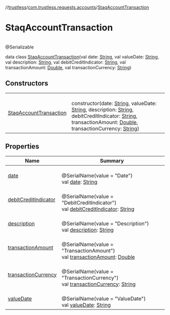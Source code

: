 //[trustless](../../../index.md)/[com.trustless.requests.accounts](../index.md)/[StaqAccountTransaction](index.md)

# StaqAccountTransaction

\
@Serializable

data class [StaqAccountTransaction](index.md)(val date: [String](https://kotlinlang.org/api/latest/jvm/stdlib/kotlin/-string/index.html), val valueDate: [String](https://kotlinlang.org/api/latest/jvm/stdlib/kotlin/-string/index.html), val description: [String](https://kotlinlang.org/api/latest/jvm/stdlib/kotlin/-string/index.html), val debitCreditIndicator: [String](https://kotlinlang.org/api/latest/jvm/stdlib/kotlin/-string/index.html), val transactionAmount: [Double](https://kotlinlang.org/api/latest/jvm/stdlib/kotlin/-double/index.html), val transactionCurrency: [String](https://kotlinlang.org/api/latest/jvm/stdlib/kotlin/-string/index.html))

## Constructors

| | |
|---|---|
| [StaqAccountTransaction](-staq-account-transaction.md) | <br>constructor(date: [String](https://kotlinlang.org/api/latest/jvm/stdlib/kotlin/-string/index.html), valueDate: [String](https://kotlinlang.org/api/latest/jvm/stdlib/kotlin/-string/index.html), description: [String](https://kotlinlang.org/api/latest/jvm/stdlib/kotlin/-string/index.html), debitCreditIndicator: [String](https://kotlinlang.org/api/latest/jvm/stdlib/kotlin/-string/index.html), transactionAmount: [Double](https://kotlinlang.org/api/latest/jvm/stdlib/kotlin/-double/index.html), transactionCurrency: [String](https://kotlinlang.org/api/latest/jvm/stdlib/kotlin/-string/index.html)) |

## Properties

| Name | Summary |
|---|---|
| [date](date.md) | <br>@SerialName(value = &quot;Date&quot;)<br>val [date](date.md): [String](https://kotlinlang.org/api/latest/jvm/stdlib/kotlin/-string/index.html) |
| [debitCreditIndicator](debit-credit-indicator.md) | <br>@SerialName(value = &quot;DebitCreditIndicator&quot;)<br>val [debitCreditIndicator](debit-credit-indicator.md): [String](https://kotlinlang.org/api/latest/jvm/stdlib/kotlin/-string/index.html) |
| [description](description.md) | <br>@SerialName(value = &quot;Description&quot;)<br>val [description](description.md): [String](https://kotlinlang.org/api/latest/jvm/stdlib/kotlin/-string/index.html) |
| [transactionAmount](transaction-amount.md) | <br>@SerialName(value = &quot;TransactionAmount&quot;)<br>val [transactionAmount](transaction-amount.md): [Double](https://kotlinlang.org/api/latest/jvm/stdlib/kotlin/-double/index.html) |
| [transactionCurrency](transaction-currency.md) | <br>@SerialName(value = &quot;TransactionCurrency&quot;)<br>val [transactionCurrency](transaction-currency.md): [String](https://kotlinlang.org/api/latest/jvm/stdlib/kotlin/-string/index.html) |
| [valueDate](value-date.md) | <br>@SerialName(value = &quot;ValueDate&quot;)<br>val [valueDate](value-date.md): [String](https://kotlinlang.org/api/latest/jvm/stdlib/kotlin/-string/index.html) |
